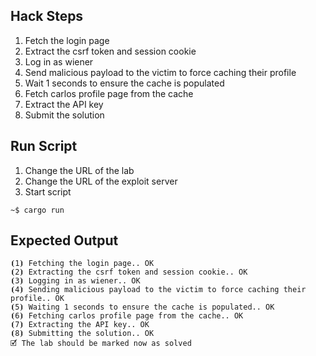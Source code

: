 ## Hack Steps

1. Fetch the login page
2. Extract the csrf token and session cookie
3. Log in as wiener
4. Send malicious payload to the victim to force caching their profile
5. Wait 1 seconds to ensure the cache is populated
6. Fetch carlos profile page from the cache
7. Extract the API key
8. Submit the solution

## Run Script

1. Change the URL of the lab
2. Change the URL of the exploit server
3. Start script

```
~$ cargo run
```

## Expected Output

```
⦗1⦘ Fetching the login page.. OK
⦗2⦘ Extracting the csrf token and session cookie.. OK
⦗3⦘ Logging in as wiener.. OK
⦗4⦘ Sending malicious payload to the victim to force caching their profile.. OK
⦗5⦘ Waiting 1 seconds to ensure the cache is populated.. OK
⦗6⦘ Fetching carlos profile page from the cache.. OK
⦗7⦘ Extracting the API key.. OK
⦗8⦘ Submitting the solution.. OK
🗹 The lab should be marked now as solved
```
